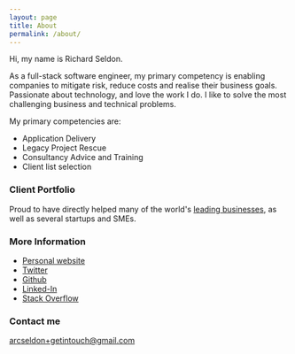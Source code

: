 ```yaml
---
layout: page
title: About
permalink: /about/
---
```



Hi, my name is Richard Seldon. 

As a full-stack software engineer, my primary competency is enabling companies to mitigate risk, reduce costs and realise their business goals. 
Passionate about technology, and love the work I do. I like to solve the most challenging business and technical problems. 

My primary competencies are:

* Application Delivery
* Legacy Project Rescue
* Consultancy Advice and Training
* Client list selection

### Client Portfolio

Proud to have directly helped many of the world's [leading businesses](http://arcseldon.surge.sh/#portfolio), 
as well as several startups and SMEs.

### More Information

* [Personal website](http://arcseldon.surge.sh)
* [Twitter](https://twitter.com/arcseldon)
* [Github](https://github.com/arcseldon)
* [Linked-In](http://www.linkedin.com/in/arcseldon)
* [Stack Overflow](http://stackoverflow.com/users/1882064/arcseldon?tab=profile)

### Contact me

[arcseldon+getintouch@gmail.com](mailto:arcseldon+getintouch@gmail.com)
